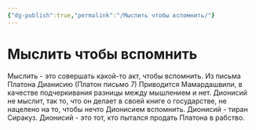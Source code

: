 ```yaml
---
{"dg-publish":true,"permalink":"/Мыслить чтобы вспомнить/"}
---
```


# Мыслить чтобы вспомнить
Мыслить - это совершать какой-то акт, чтобы вспомнить. 
Из письма Платона Дианисию (Платон письмо 7)
Приводится Мамардашвили, в качестве подчеркивания разницы между мышлением и нет. Дионисий 
не мыслит, так то, что он делает в своей книге о государстве, не нацелено на то, чтобы нечто Дионисием вспомнить. Дионисий - тиран Сиракуз. Дионисий - это тот, кто пытался продать Платона в рабство. 